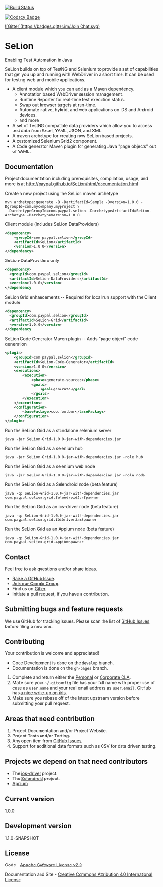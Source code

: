 [![Build Status](https://travis-ci.org/paypal/SeLion.svg?branch=develop)](https://travis-ci.org/paypal/SeLion)

[![Codacy Badge](https://api.codacy.com/project/badge/grade/a885c7bf48794b27aa72dfe8e85ee22b)](https://www.codacy.com/app/SeLion/paypal-SeLion)

[![Gitter](https://badges.gitter.im/Join Chat.svg)](https://gitter.im/paypal/SeLion?utm_source=badge&utm_medium=badge&utm_campaign=pr-badge&utm_content=badge)



SeLion
=======
Enabling Test Automation in Java

SeLion builds on top of TestNG and Selenium to provide a set of capabilities that get you up and running with WebDriver in a short time. It can be used for testing web and mobile applications.

- A client module which you can add as a Maven dependency.
  - Annotation based WebDriver session management. 
  - Runtime Reporter for real-time test execution status. 
  - Swap out browser targets at run-time. 
  - Automate native, hybrid, and web applications on iOS and Android devices.
  - and more 
- A set of TestNG compatible data providers which allow you to access test data from 
  Excel, YAML, JSON, and XML.
- A maven archetype for creating new SeLion based projects. 
- A customized Selenium Grid2 component. 
- A Code generator Maven plugin for generating Java "page objects" out of YAML.

Documentation
-------------
Project documentation including prerequisites, compilation, usage, and more is at http://paypal.github.io/SeLion/html/documentation.html

Create a new project using the SeLion maven archetype
```
mvn archetype:generate -B -DartifactId=Sample -Dversion=1.0.0 -DgroupId=com.mycompany.myproject \
 -DarchetypeGroupId=com.paypal.selion -DarchetypeArtifactId=SeLion-Archetype -DarchetypeVersion=1.0.0
```

Client module (includes SeLion DataProviders)
```xml
<dependency>
    <groupId>com.paypal.selion</groupId>
    <artifactId>SeLion</artifactId>
    <version>1.0.0</version>
</dependency>
```

SeLion-DataProviders only
```xml
<dependency>
  <groupId>com.paypal.selion</groupId>
  <artifactId>SeLion-DataProviders</artifactId>
  <version>1.0.0</version>
</dependency
```

SeLion Grid enhancements -- Required for local run support with the Client module
```xml
<dependency>
  <groupId>com.paypal.selion</groupId>
  <artifactId>SeLion-Grid</artifactId>
  <version>1.0.0</version>
</dependency
```

SeLion Code Generator Maven plugin -- Adds "page object" code generation
```xml
<plugin>
    <groupId>com.paypal.selion</groupId>
    <artifactId>SeLion-Code-Generator</artifactId>
    <version>1.0.0</version>
    <executions>
        <execution>
            <phase>generate-sources</phase>
            <goals>
                <goal>generate</goal>
            </goals>
        </execution>
    </executions>
    <configuration>
        <basePackage>coo.foo.bar</basePackage>
    </configuration>
</plugin>
```

Run the SeLion Grid as a standalone selenium server
```
java -jar SeLion-Grid-1.0.0-jar-with-dependencies.jar
```
Run the SeLion Grid as a selenium hub
```
java -jar SeLion-Grid-1.0.0-jar-with-dependencies.jar -role hub
```
Run the SeLion Grid as a selenium web node
```
java -jar SeLion-Grid-1.0.0-jar-with-dependencies.jar -role node
```
Run the SeLion Grid as a Selendroid node (beta feature)
```
java -cp SeLion-Grid-1.0.0-jar-with-dependencies.jar com.paypal.selion.grid.SelendroidJarSpawner
```
Run the SeLion Grid as an ios-driver node (beta feature)
```
java -cp SeLion-Grid-1.0.0-jar-with-dependencies.jar com.paypal.selion.grid.IOSDriverJarSpawner
```
Run the SeLion Grid as an Appium node (beta feature)
```
java -cp SeLion-Grid-1.0.0-jar-with-dependencies.jar com.paypal.selion.grid.AppiumSpawner
```

Contact
-------
Feel free to ask questions and/or share ideas.

- [Raise a GitHub Issue](https://github.com/paypal/SeLion/issues).
- [Join our Google Group](https://groups.google.com/forum/#!forum/selion).
- Find us on [Gitter](https://gitter.im/paypal/SeLion)
- Initiate a pull request, if you have a contribution.

Submitting bugs and feature requests
------------------------------------
We use GitHub for tracking issues. Please scan the list of [GitHub Issues](https://github.com/paypal/SeLion/issues) before filing a new one.

Contributing
-------------
Your contribution is welcome and appreciated!

- Code Development is done on the <code>develop</code> branch. 
- Documentation is done on the <code>gh-pages</code> branch.

1. Complete and return either the [Personal](https://docs.google.com/forms/d/1t_Rqly6-qVP536O8ESltIRCHM0qBsmahWUdJda0oo3U/viewform) or [Corporate CLA](https://docs.google.com/forms/d/1qngimdtbwKcxMIJAxeV0DEqVYPCGHcYegFX0PVgMD78/viewform).
2. Make sure your <code>~/.gitconfig</code> file has your full name with proper use of case as <code>user.name</code> and your real email address as <code>user.email</code>. GitHub has [a nice write-up on this](https://help.github.com/articles/setting-your-username-in-git).
3. Make sure you rebase off of the latest upstream version before submitting your pull request.

Areas that need contribution
-----------------------------
1. Project Documentation and/or Project Website.
2. Project Tests and/or Testing.
3. Any open item from [GitHub Issues](https://github.com/paypal/SeLion/issues).
4. Support for additional data formats such as CSV for data driven testing.

Projects we depend on that need contributors 
---------------------------------------------
- The [ios-driver](https://ios-driver.github.io/ios-driver/) project.
- The [Selendroid](http://selendroid.io/) project.
- [Appium](http://appium.io/)

Current version
---------------
[1.0.0](http://search.maven.org/#search%7Cga%7C1%7Cselion)

Development version
-------------------
1.1.0-SNAPSHOT

License
-----------
Code - [Apache Software License v2.0](http://www.apache.org/licenses/LICENSE-2.0)

Documentation and Site - [Creative Commons Attribution 4.0 International License](http://creativecommons.org/licenses/by/4.0/deed.en_US)
